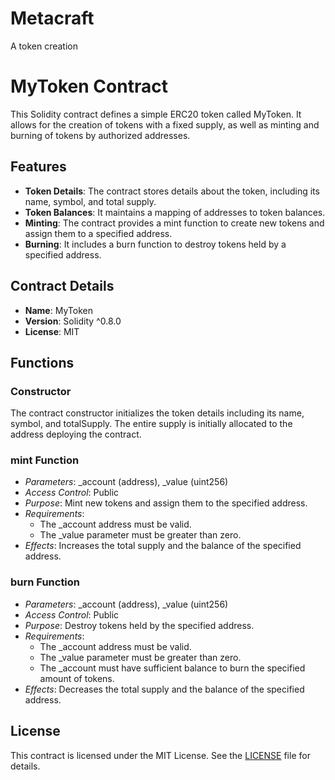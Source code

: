 # Metacraft
A token creation
# MyToken Contract

This Solidity contract defines a simple ERC20 token called MyToken. It allows for the creation of tokens with a fixed supply, as well as minting and burning of tokens by authorized addresses.

## Features

- **Token Details**: The contract stores details about the token, including its name, symbol, and total supply.
- **Token Balances**: It maintains a mapping of addresses to token balances.
- **Minting**: The contract provides a mint function to create new tokens and assign them to a specified address.
- **Burning**: It includes a burn function to destroy tokens held by a specified address.

## Contract Details

- **Name**: MyToken
- **Version**: Solidity ^0.8.0
- **License**: MIT

## Functions

### Constructor

The contract constructor initializes the token details including its name, symbol, and totalSupply. The entire supply is initially allocated to the address deploying the contract.

### mint Function

- *Parameters*: _account (address), _value (uint256)
- *Access Control*: Public
- *Purpose*: Mint new tokens and assign them to the specified address.
- *Requirements*: 
  - The _account address must be valid.
  - The _value parameter must be greater than zero.
- *Effects*: Increases the total supply and the balance of the specified address.

### burn Function

- *Parameters*: _account (address), _value (uint256)
- *Access Control*: Public
- *Purpose*: Destroy tokens held by the specified address.
- *Requirements*: 
  - The _account address must be valid.
  - The _value parameter must be greater than zero.
  - The _account must have sufficient balance to burn the specified amount of tokens.
- *Effects*: Decreases the total supply and the balance of the specified address.

## License

This contract is licensed under the MIT License. See the [LICENSE](./LICENSE) file for details.
